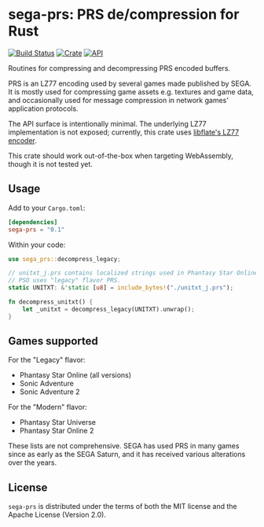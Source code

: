 # sega-prs: PRS de/compression for Rust

[![Build Status](https://travis-ci.org/HybridEidolon/rust-sega-prs.svg?branch=master)](https://travis-ci.org/HybridEidolon/rust-sega-prs)
[![Crate](https://img.shields.io/crates/v/sega-prs.svg)](https://crates.io/crates/sega-prs)
[![API](https://docs.rs/sega-prs/badge.svg)](https://docs.rs/sega-prs)

Routines for compressing and decompressing PRS encoded buffers.

PRS is an LZ77 encoding used by several games made published by SEGA. It is
mostly used for compressing game assets e.g. textures and game data, and
occasionally used for message compression in network games' application
protocols.

The API surface is intentionally minimal. The underlying LZ77 implementation is
not exposed; currently, this crate uses
[libflate's LZ77 encoder](https://crates.io/crates/libflate_lz77).

This crate should work out-of-the-box when targeting WebAssembly, though it is
not tested yet.

## Usage

Add to your `Cargo.toml`:

```toml
[dependencies]
sega-prs = "0.1"
```

Within your code:

```rust
use sega_prs::decompress_legacy;

// unitxt_j.prs contains localized strings used in Phantasy Star Online's UI.
// PSO uses "legacy" flavor PRS.
static UNITXT: &'static [u8] = include_bytes!("./unitxt_j.prs");

fn decompress_unitxt() {
    let _unitxt = decompress_legacy(UNITXT).unwrap();
}
```

## Games supported

For the "Legacy" flavor:

- Phantasy Star Online (all versions)
- Sonic Adventure
- Sonic Adventure 2

For the "Modern" flavor:

- Phantasy Star Universe
- Phantasy Star Online 2

These lists are not comprehensive. SEGA has used PRS in many games since as
early as the SEGA Saturn, and it has received various alterations over the
years.

## License

`sega-prs` is distributed under the terms of both the MIT license and the Apache
License (Version 2.0).
